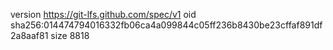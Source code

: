 version https://git-lfs.github.com/spec/v1
oid sha256:014474794016332fb06ca4a099844c05ff236b8430be23cffaf891df2a8aaf81
size 8818
